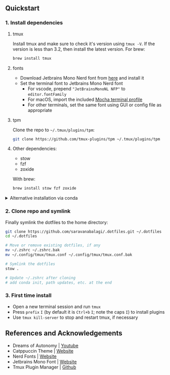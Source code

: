 ## Quickstart

### 1. Install dependencies

1. tmux

   Install tmux and make sure to check it's version using `tmux -V`. If the version is less than 3.2, then install the latest version. For brew:

   ```sh
   brew install tmux
   ```

2. fonts

   - Download Jetbrains Mono Nerd font from [here](https://www.nerdfonts.com/font-downloads) and install it
   - Set the terminal font to Jetbrains Mono Nerd font
      - For vscode, prepend `"JetBrainsMonoNL NFP"` to `editor.fontFamily`
      - For macOS, import the included [Mocha terminal profile](assets/Mocha.terminal)
      - For other terminals, set the same font using GUI or config file as appropriate

3. tpm 

   Clone the repo to `~/.tmux/plugins/tpm`:

   ```sh
   git clone https://github.com/tmux-plugins/tpm ~/.tmux/plugins/tpm
   ```

4. Other dependencies:
    
   - stow
   - fzf
   - zoxide

   With brew:

   ```sh
   brew install stow fzf zoxide
   ```

<details>
<summary>Alternative installation via conda</summary>

If brew is not available, you can use [conda](https://docs.anaconda.com/miniconda/miniconda-install/). 

To keep the required dependencies isolation from other installations, creata a new sys environment and install the dependencies as follows:

```sh
# Creata and activate conda environment
conda create -n sys python=3.12
conda activate sys

# Install pacakges
conda install -c conda-forge tmux ncurses
conda install -c conda-forge stow fzf zoxide

# To make bins available systemwide
ln -s $(which tmux) ~/.local/bin
ln -s $(which stow) ~/.local/bin
ln -s $(which zoxide) ~/.local/bin
ln -s $(which fzf) ~/.local/bin
```

Note that removing the conda environment `sys` will invalidate the symlinks.
</details>

### 2. Clone repo and symlink

Finally symlink the dotfiles to the home directory:

```sh
git clone https://github.com/saravanabalagi/.dotfiles.git ~/.dotfiles
cd ~/.dotfiles

# Move or remove existing dotfiles, if any
mv ~/.zshrc ~/.zshrc.bak
mv ~/.config/tmux/tmux.conf ~/.config/tmux/tmux.conf.bak

# Symlink the dotfiles
stow .

# Update ~/.zshrc after cloning
# add conda init, path updates, etc. at the end
```

### 3. First time install

- Open a new terminal session and run `tmux`
- Press `prefix` `I` (by default it is `Ctrl+b` `I`; note the caps `I`) to install plugins
- Use `tmux kill-server` to stop and restart tmux, if necessary

## References and Acknowledgements

- Dreams of Autonomy | [Youtube](https://www.youtube.com/watch?v=y6XCebnB9gs)
- Catppuccin Theme | [Website](https://catppuccin.com)
- Nerd Fonts | [Website](https://www.nerdfonts.com/)
- Jetbrains Mono Font | [Website](https://www.jetbrains.com/lp/mono/)
- Tmux Plugin Manager | [Github](https://github.com/tmux-plugins/tpm)
